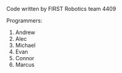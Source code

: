 Code written by FIRST Robotics team 4409

Programmers:
1. Andrew
2. Alec
3. Michael
4. Evan
5. Connor
6. Marcus
